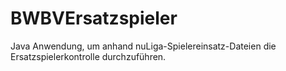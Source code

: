 BWBVErsatzspieler
=================

Java Anwendung, um anhand nuLiga-Spielereinsatz-Dateien die Ersatzspielerkontrolle durchzuführen.

